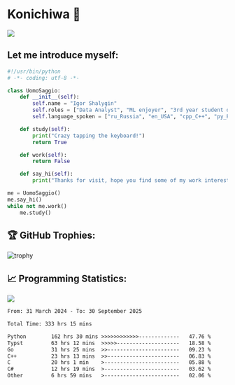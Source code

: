 # Konichiwa 👋
![](https://komarev.com/ghpvc/?username=IgorFandre&color=brightgreen)

## Let me introduce myself:
```py
#!/usr/bin/python
# -*- coding: utf-8 -*-

class UomoSaggio:
    def __init__(self):
        self.name = "Igor Shalygin"
        self.roles = ["Data Analyst", "ML enjoyer", "3rd year student of MIPT"]
        self.language_spoken = ["ru_Russia", "en_USA", "cpp_C++", "py_Python", "go_Golang"]

    def study(self):
        print("Crazy tapping the keyboard!")
        return True

    def work(self):
        return False

    def say_hi(self):
        print("Thanks for visit, hope you find some of my work interesting.")

me = UomoSaggio()
me.say_hi()
while not me.work()
    me.study()
```

## 🏆 GitHub Trophies:
![trophy](https://github-profile-trophy.vercel.app/?username=IgorFandre&title=MultiLanguage,Repositories,Commits,Experience,PullRequest,Reviews)

## 📈 Programming Statistics:

![](https://github-profile-summary-cards.vercel.app/api/cards/profile-details?username=IgorFandre&theme=solarized_dark)

<!--START_SECTION:waka-->

```txt
From: 31 March 2024 - To: 30 September 2025

Total Time: 333 hrs 15 mins

Python        162 hrs 30 mins >>>>>>>>>>>>-------------   47.76 %
Typst         63 hrs 12 mins  >>>>>--------------------   18.58 %
Go            31 hrs 25 mins  >>-----------------------   09.23 %
C++           23 hrs 13 mins  >>-----------------------   06.83 %
C             20 hrs 1 min    >------------------------   05.88 %
C#            12 hrs 19 mins  >------------------------   03.62 %
Other         6 hrs 59 mins   >------------------------   02.06 %
```

<!--END_SECTION:waka-->
